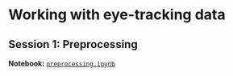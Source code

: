 # Working with eye-tracking data

## Session 1: Preprocessing

**Notebook:** [`preprocessing.ipynb`](preprocessing.ipynb)
